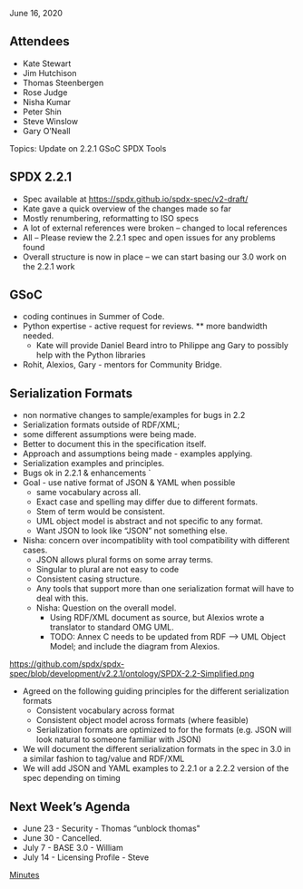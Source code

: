 June 16, 2020

## Attendees

  - Kate Stewart
  - Jim Hutchison
  - Thomas Steenbergen
  - Rose Judge
  - Nisha Kumar
  - Peter Shin
  - Steve Winslow
  - Gary O’Neall

Topics: Update on 2.2.1 GSoC SPDX Tools

## SPDX 2.2.1

  - Spec available at <https://spdx.github.io/spdx-spec/v2-draft/>
  - Kate gave a quick overview of the changes made so far
  - Mostly renumbering, reformatting to ISO specs
  - A lot of external references were broken – changed to local
    references
  - All – Please review the 2.2.1 spec and open issues for any problems
    found
  - Overall structure is now in place – we can start basing our 3.0 work
    on the 2.2.1 work

## GSoC

  - coding continues in Summer of Code.
  - Python expertise - active request for reviews. \*\* more bandwidth
    needed.
      - Kate will provide Daniel Beard intro to Philippe ang Gary to
        possibly help with the Python libraries
  - Rohit, Alexios, Gary - mentors for Community Bridge.

## Serialization Formats

  - non normative changes to sample/examples for bugs in 2.2
  - Serialization formats outside of RDF/XML;
  - some different assumptions were being made.
  - Better to document this in the specification itself.
  - Approach and assumptions being made - examples applying.
  - Serialization examples and principles.
  - Bugs ok in 2.2.1 & enhancements \`
  - Goal - use native format of JSON & YAML when possible
      - same vocabulary across all.
      - Exact case and spelling may differ due to different formats.
      - Stem of term would be consistent.
      - UML object model is abstract and not specific to any format.
      - Want JSON to look like “JSON” not something else.
  - Nisha: concern over incompatiblity with tool compatibility with
    different cases.
      - JSON allows plural forms on some array terms.
      - Singular to plural are not easy to code
      - Consistent casing structure.
      - Any tools that support more than one serialization format will
        have to deal with this.
      - Nisha: Question on the overall model.
          - Using RDF/XML document as source, but Alexios wrote a
            translator to standard OMG UML.
          - TODO: Annex C needs to be updated from RDF —\> UML Object
            Model; and include the diagram from Alexios.

<https://github.com/spdx/spdx-spec/blob/development/v2.2.1/ontology/SPDX-2.2-Simplified.png>

  - Agreed on the following guiding principles for the different
    serialization formats
      - Consistent vocabulary across format
      - Consistent object model across formats (where feasible)
      - Serialization formats are optimized to for the formats (e.g.
        JSON will look natural to someone familiar with JSON)
  - We will document the different serialization formats in the spec in
    3.0 in a similar fashion to tag/value and RDF/XML
  - We will add JSON and YAML examples to 2.2.1 or a 2.2.2 version of
    the spec depending on timing

## Next Week’s Agenda

  - June 23 - Security - Thomas “unblock thomas"
  - June 30 - Cancelled.
  - July 7 - BASE 3.0 - William
  - July 14 - Licensing Profile - Steve

[Minutes](Category:Technical "wikilink")
